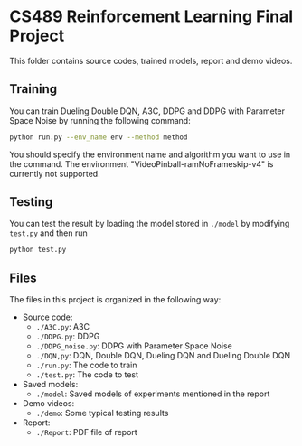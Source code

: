 # CS489 Reinforcement Learning Final Project
This folder contains source codes, trained models, report and demo videos.
## Training
You can train Dueling Double DQN, A3C, DDPG and DDPG with Parameter Space Noise by running the following command:
```bash
python run.py --env_name env --method method
```

You should specify the environment name and algorithm you want to use in the command. The environment "VideoPinball-ramNoFrameskip-v4" is currently not supported.

## Testing

You can test the result by loading the model stored in `./model` by modifying `test.py` and then run

```bash
python test.py
```

## Files

The files in this project is organized in the following way:

- Source code:
    - `./A3C.py`: A3C
    - `./DDPG.py`: DDPG
    - `./DDPG_noise.py`: DDPG with Parameter Space Noise
    - `./DQN,py`: DQN, Double DQN, Dueling DQN and Dueling Double DQN
    - `./run.py`: The code to train
    - `./test.py`: The code to test
- Saved models: 
    - `./model`: Saved models of experiments mentioned in the report
- Demo videos:
    - `./demo`: Some typical testing results
- Report:
    - `./Report`: PDF file of report